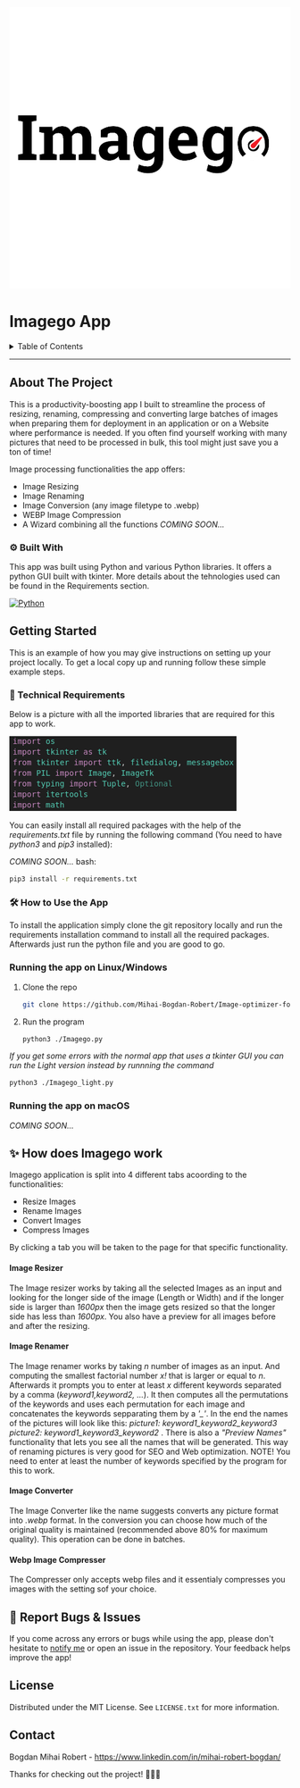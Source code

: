 <a id="back-top"></a>
<div align="center">
  <img src="logo.png" alt="App Logo" title="Imagego app logo">
</div>

# Imagego App

<!-- TABLE OF CONTENTS -->
<details>
  <summary>Table of Contents</summary>
  <ol>
    <li>
      <a href="#about-the-project">About The Project</a>
      <ul>
        <li><a href="#️-built-with">Built With</a></li>
      </ul>
    </li>
    <li>
      <a href="#getting-started">Getting Started</a>
      <ul>
        <li><a href="#-technical-requirements">Technical Requirements</a></li>
        <li><a href="#️-how-to-use-the-app">How to Use the App</a></li>
        <li><a href="#running-the-app-on-linuxwindows">Running the app on Linux/Windows</a></li>
        <li><a href="#running-the-app-on-macos">Running the app on macOS</a></li>
      </ul>
    </li>
    <li><a href="#-how-does-Imagego-work">How does Imagego work</a></li>
    <li><a href="#-report-bugs--issues">Report Bugs & Issues</a></li>
    <li><a href="#license">License</a></li>
    <li><a href="#contact">Contact</a></li>
  </ol>
</details>

---

<!-- ABOUT THE PROJECT -->
## About The Project

This is a productivity-boosting app I built to streamline the process of resizing, renaming, compressing and converting large batches of images when preparing them for deployment in an application or on a Website where performance is needed. If you often find yourself working with many pictures that need to be processed in bulk, this tool might just save you a ton of time!

Image processing functionalities the app offers:
* Image Resizing
* Image Renaming
* Image Conversion (any image filetype to .webp)
* WEBP Image Compression
* A Wizard combining all the functions *COMING SOON...*


### ⚙️ Built With

This app was built using Python and various Python libraries. It offers a python GUI built with tkinter. More details about the tehnologies used can be found in the Requirements section.

[![Python][Python]][Python-url]

<!-- GETTING STARTED -->
## Getting Started

This is an example of how you may give instructions on setting up your project locally.
To get a local copy up and running follow these simple example steps.

### 🚀 Technical Requirements

Below is a picture with all the imported libraries that are required for this app to work.

<img src="requirements.png" alt="App Requirements" title="Imagego library requirements">

You can easily install all required packages with the help of the *requirements.txt* file by running the following command (You need to have *python3* and *pip3* installed):

*COMING SOON...*
bash:
  ```sh
pip3 install -r requirements.txt
  ```
<!-- HOW TO USE THE APP -->
### 🛠️ How to Use the App

To install the application simply clone the git repository locally and run the requirements installation command to install all the required packages. Afterwards just run the python file and you are good to go.

### Running the app on Linux/Windows

1. Clone the repo
   ```sh
   git clone https://github.com/Mihai-Bogdan-Robert/Image-optimizer-for-websites.git
   ```
2. Run the program
   ```sh
   python3 ./Imagego.py
   ```

*If you get some errors with the normal app that uses a tkinter GUI you can run the Light version instead by runnning the command*

   ```sh
   python3 ./Imagego_light.py
   ```

### Running the app on macOS
*COMING SOON...*

<!-- HOW DOES Imagego WORK -->
## ✨ How does Imagego work

Imagego application is split into 4 different tabs acoording to the functionalities:
* Resize Images
* Rename Images
* Convert Images
* Compress Images

By clicking a tab you will be taken to the page for that specific functionality.

#### Image Resizer

The Image resizer works by taking all the selected Images as an input and looking for the longer side of the image (Length or Width) and if the longer side is larger than *1600px* then the image gets resized so that the longer side has less than *1600px*. You also have a preview for all images before and after the resizing.

#### Image Renamer

The Image renamer works by taking *n* number of images as an input. And computing the smallest factorial number *x!* that is larger or equal to *n*. Afterwards it prompts you to enter at least *x* different keywords separated by a comma (*keyword1,keyword2, ...*). It then computes all the permutations of the keywords and uses each permutation for each image and concatenates the keywords sepparating them by a *'_'*. In the end the names of the pictures will look like this: *picture1: keyword1_keyword2_keyword3 picture2: keyword1_keyword3_keyword2* . There is also a *"Preview Names"* functionality that lets you see all the names that will be generated. This way of renaming pictures is very good for SEO and Web optimization.
NOTE! You need to enter at least the number of keywords specified by the program for this to work.

#### Image Converter

The Image Converter like the name suggests converts any picture format into *.webp* format. In the conversion you can choose how much of the original quality is maintained (recommended above 80% for maximum quality). This operation can be done in batches.

#### Webp Image Compresser

The Compresser only accepts webp files and it essentialy compresses you images with the setting sof your choice.

<!-- BUGS AND ISSUES -->
## 🐞 Report Bugs & Issues

If you come across any errors or bugs while using the app, please don't hesitate to [notify me](mailto:bogdanmihairobert@gmail.com) or open an issue in the repository. Your feedback helps improve the app!

<!-- LICENSE -->
## License

Distributed under the MIT License. See `LICENSE.txt` for more information.

<!-- CONTACT -->
## Contact

Bogdan Mihai Robert - https://www.linkedin.com/in/mihai-robert-bogdan/

Thanks for checking out the project! 👨‍💻✨

<p align="right"><a href="#back-top"><i class="fas fa-arrow-up"></i></a></p>

<!-- MARKDOWN LINKS & IMAGES -->
[Python]: https://www.python.org/static/img/python-logo.png
[Python-url]: https://www.python.org/
